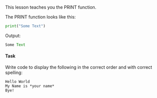 This lesson teaches you the PRINT function.

The PRINT function looks like this:
``` python
print("Some Text")
```

Output:
```javascript
Some Text
```

#### Task 
Write code to display the following in the correct order and with correct spelling:

```
Hello World 
My Name is *your name*
Bye!
```
